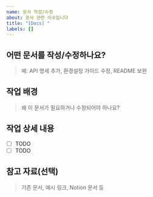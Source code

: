 ```yaml
---
name: 문서 작성/수정
about: 문서 관련 이슈입니다
title: "[Docs] "
labels: []
---
```


## 어떤 문서를 작성/수정하나요?

> 예: API 명세 추가, 환경설정 가이드 수정, README 보완

## 작업 배경

> 왜 이 문서가 필요하거나 수정되어야 하나요?

## 작업 상세 내용

- [ ] TODO
- [ ] TODO

## 참고 자료(선택)

> 기존 문서, 예시 링크, Notion 문서 등
